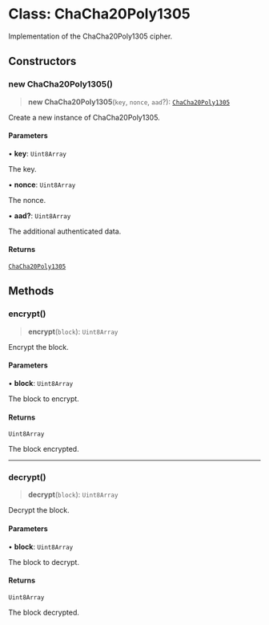 # Class: ChaCha20Poly1305

Implementation of the ChaCha20Poly1305 cipher.

## Constructors

### new ChaCha20Poly1305()

> **new ChaCha20Poly1305**(`key`, `nonce`, `aad`?): [`ChaCha20Poly1305`](ChaCha20Poly1305.md)

Create a new instance of ChaCha20Poly1305.

#### Parameters

• **key**: `Uint8Array`

The key.

• **nonce**: `Uint8Array`

The nonce.

• **aad?**: `Uint8Array`

The additional authenticated data.

#### Returns

[`ChaCha20Poly1305`](ChaCha20Poly1305.md)

## Methods

### encrypt()

> **encrypt**(`block`): `Uint8Array`

Encrypt the block.

#### Parameters

• **block**: `Uint8Array`

The block to encrypt.

#### Returns

`Uint8Array`

The block encrypted.

***

### decrypt()

> **decrypt**(`block`): `Uint8Array`

Decrypt the block.

#### Parameters

• **block**: `Uint8Array`

The block to decrypt.

#### Returns

`Uint8Array`

The block decrypted.
